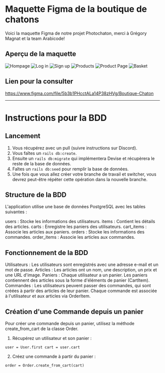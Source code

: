 # Maquette Figma de la boutique de chatons

Voici la maquette Figma de notre projet Photochaton, merci à Grégory Magnat et la team Arabicode!

## Aperçu de la maquette 

![Hompage](app/assets/images/cat1.png)
![Log in](app/assets/images/cat2.png)
![Sign up](app/assets/images/cat3.png)
![Products](app/assets/images/cat4.png)
![Product Page](app/assets/images/cat5.png)
![Basket](app/assets/images/cat6.png)

## Lien pour la consulter 

https://www.figma.com/file/5b3b1PHcctALa14P38zHVg/Boutique-Chaton

<hr>

# Instructions pour la BDD 

## Lancement 

1. Vous récupérez avec un pull (suivre instructions sur Discord).
2. Vous faîtes un `rails db:create`. 
3. Ensuite un `rails db:migrate` qui implémentera Devise et récupèrera le reste de la base de données.
4. Faîtes un `rails db:seed` pour remplir la base de données. 
5. Une fois que vous allez créer votre branche de travail et switcher, vous devrez peut-être répéter cette opération dans la nouvelle branche.

## Structure de la BDD

L'application utilise une base de données PostgreSQL avec les tables suivantes :

users : Stocke les informations des utilisateurs.
items : Contient les détails des articles.
carts : Enregistre les paniers des utilisateurs.
cart_items : Associe les articles aux paniers.
orders : Stocke les informations des commandes.
order_items : Associe les articles aux commandes.

## Fonctionnement de la BDD 

Utilisateurs : Les utilisateurs sont enregistrés avec une adresse e-mail et un mot de passe.
Articles : Les articles ont un nom, une description, un prix et une URL d'image.
Paniers : Chaque utilisateur a un panier. Les paniers contiennent des articles sous la forme d'éléments de panier (CartItem).
Commandes : Les utilisateurs peuvent passer des commandes, qui sont créées à partir des articles de leur panier. Chaque commande est associée à l'utilisateur et aux articles via OrderItem.

## Création d'une Commande depuis un panier

Pour créer une commande depuis un panier, utilisez la méthode create_from_cart de la classe Order. 

1. Récupérez un utilisateur et son panier :

`user = User.first
cart = user.cart`

2. Créez une commande à partir du panier :

`order = Order.create_from_cart(cart)`